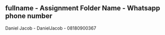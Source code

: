 ## fullname - Assignment Folder Name - Whatsapp phone number
Daniel Jacob - DanielJacob - 08180900367